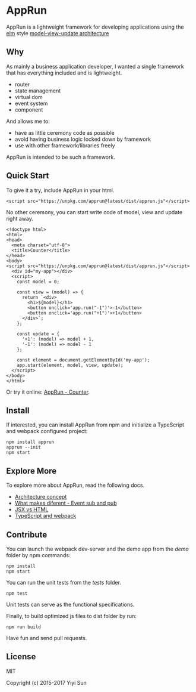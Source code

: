 # AppRun

AppRun is a lightweight framework for developing applications using the [elm](http://elm-lang.org/) style
[model-view-update architecture](https://guide.elm-lang.org/architecture/)


## Why
As mainly a business application developer, I wanted a single framework that has everything included and is lightweight.

  * router
  * state management
  * virtual dom 
  * event system 
  * component   

And allows me to:

  * have as little ceremony code as possible 
  * avoid having business logic locked down by framework
  * use with other framework/libraries freely

AppRun is intended to be such a framework.

## Quick Start

To give it a try, include AppRun in your html.
```
<script src="https://unpkg.com/apprun@latest/dist/apprun.js"</script>
```

No other ceremony, you can start write code of model, view and update right away.

```
<!doctype html>
<html>
<head>
  <meta charset="utf-8">
  <title>Counter</title>
</head>
<body>
<script src="https://unpkg.com/apprun@latest/dist/apprun.js"</script>
  <div id="my-app"></div>
  <script>
    const model = 0;

    const view = (model) => {
      return `<div>
        <h1>${model}</h1>
        <button onclick='app.run("-1")'>-1</button>
        <button onclick='app.run("+1")'>+1</button>
      </div>`;
    };
    
    const update = {
      '+1': (model) => model + 1,
      '-1': (model) => model - 1
    };
    
    const element = document.getElementById('my-app');
    app.start(element, model, view, update);
  </script>
</body>
</html>
```

Or try it online: [AppRun - Counter](https://jsfiddle.net/ap1kgyeb/2).

## Install

If interested, you can install AppRun from npm and initialize a TypeScript and webpack configured project:
```
npm install apprun
apprun --init
npm start

```

## Explore More

To explore more about AppRun, read the following docs.

* [Architecture concept](docs/concept.md)
* [What makes diferent - Event sub and pub](docs/event-pubsub.md)
* [JSX vs HTML](docs/jsx-html.md)
* [TypeScript and webpack](docs/build.md)


## Contribute

You can launch the webpack dev-server and the demo app from the _demo_ folder by npm commands:
```
npm install
npm start
```

You can run the unit tests from the _tests_ folder.
```
npm test
```
Unit tests can serve as the functional specifications.

Finally, to build optimized js files to dist folder by run:
```
npm run build
```

Have fun and send pull requests.

## License

MIT

Copyright (c) 2015-2017 Yiyi Sun